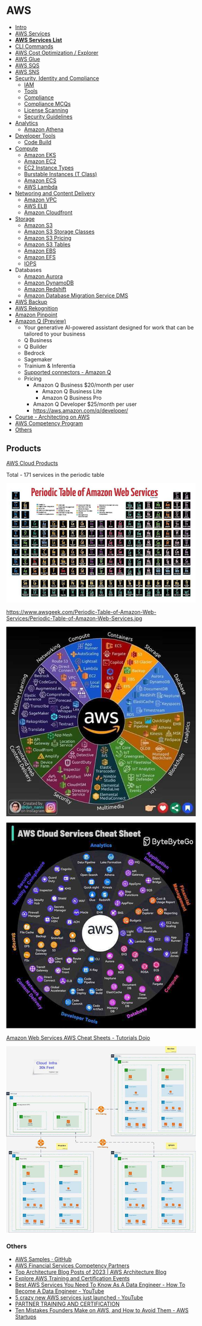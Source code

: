 # AWS

- [Intro](cloud/aws/intro.md)
- [AWS Services](aws-services)
- **[AWS Services List](cloud/aws/aws-services-list.md)**
- [CLI Commands](cli-commands)
- [AWS Cost Optimization / Explorer](cloud/aws/cost-optimization-explorer-billing.md)
- [AWS Glue](aws-glue)
- [AWS SQS](aws-sqs)
- [AWS SNS](cloud/aws/aws-sns.md)
- [Security, Identity and Compliance](security-identity-compliance/intro)
    - [IAM](security-identity-compliance/iam)
    - [Tools](cloud/aws/security-identity-compliance/tools.md)
    - [Compliance](cloud/aws/security-identity-compliance/compliance.md)
    - [Compliance MCQs](cloud/aws/security-identity-compliance/compliance-mcqs.md)
    - [License Scanning](cloud/aws/security-identity-compliance/license-scanning.md)
    - [Security Guidelines](cloud/aws/security-identity-compliance/security-guidelines.md)
- [Analytics](analytics/readme.md)
    - [Amazon Athena](analytics/amazon-athena)
- [Developer Tools](developer-tools/intro)
    - [Code Build](developer-tools/code-build)
- [Compute](compute/readme.md)
    - [Amazon EKS](compute/amazon-eks)
    - [Amazon EC2](cloud/aws/compute/amazon-ec2.md)
    - [EC2 Instance Types](compute/ec2-instance-types)
    - [Burstable Instances (T Class)](cloud/aws/compute/burstable-instances.md)
    - [Amazon ECS](cloud/aws/compute/amazon-ecs.md)
    - [AWS Lambda](compute/aws-lambda)
- [Networing and Content Delivery](networking-content-delivery/intro)
    - [Amazon VPC](networking-content-delivery/amazon-vpc)
    - [AWS ELB](networking-content-delivery/aws-elb)
    - [Amazon Cloudfront](cloud/aws/networking-content-delivery/amazon-cloudfront.md)
- [Storage](storage/readme.md)
    - [Amazon S3](storage/amazon-s3)
    - [Amazon S3 Storage Classes](cloud/aws/storage/amazon-s3-storage-classes.md)
    - [Amazon S3 Pricing](cloud/aws/storage/amazon-s3-pricing.md)
    - [Amazon S3 Tables](cloud/aws/storage/amazon-s3-tables.md)
    - [Amazon EBS](storage/amazon-ebs)
    - [Amazon EFS](cloud/aws/storage/amazon-efs.md)
    - [IOPS](cloud/aws/storage/iops.md)
- Databases
    - [Amazon Aurora](../../databases/sql-databases/aws-aurora/readme.md)
    - [Amazon DynamoDB](../../databases/nosql-databases/aws-dynamodb/readme.md)
    - [Amazon Redshift](../../databases/sql-databases/aws-redshift/readme.md)
    - [Amazon Database Migration Service DMS](aws-database-migration-service-dms)
- [AWS Backup](cloud/aws/aws-backup.md)
- [AWS Rekognition](aws-rekognition)
- [Amazon Pinpoint](amazon-pinpoint)
- [Amazon Q (Preview)](https://aws.amazon.com/q/)
    - Your generative AI-powered assistant designed for work that can be tailored to your business
    - Q Business
    - Q Builder
    - Bedrock
    - Sagemaker
    - Trainium & Inferentia
    - [Supported connectors - Amazon Q](https://docs.aws.amazon.com/amazonq/latest/business-use-dg/connectors-list.html)
    - Pricing
		- Amazon Q Business  $20/month per user
			- Amazon Q Business Lite
			- Amazon Q Business Pro
		- Amazon Q Developer $25/month per user
		- https://aws.amazon.com/q/developer/
- [Course - Architecting on AWS](cloud/aws/course-architecting-on-aws.md)
- [AWS Competency Program](cloud/aws/aws-competency-program.md)
- [Others](cloud/aws/others.md)

## Products

[AWS Cloud Products](https://aws.amazon.com/products/)

Total - 171 services in the periodic table

![Periodic Table of AWS](../../media/Pasted%20image%2020240317231429.jpg)

https://www.awsgeek.com/Periodic-Table-of-Amazon-Web-Services/Periodic-Table-of-Amazon-Web-Services.jpg

![AWS Services List](../../media/Pasted%20image%2020240404231319.jpg)

![AWS Services Cheat Sheet](../../media/Pasted%20image%2020240831094913.jpg)

[Amazon Web Services AWS Cheat Sheets - Tutorials Dojo](https://tutorialsdojo.com/aws-cheat-sheets/)

![Cloud Infra 30K Feet Design](../../media/Pasted%20image%2020240205224442.jpg)

### Others

- [AWS Samples · GitHub](https://github.com/aws-samples)
- [AWS Financial Services Competency Partners](https://aws.amazon.com/financial-services/partner-solutions/)
- [Top Architecture Blog Posts of 2023 | AWS Architecture Blog](https://aws.amazon.com/blogs/architecture/top-architecture-blog-posts-of-2023/)
- [Explore AWS Training and Certification Events](https://aws.amazon.com/training/events/)
- [Best AWS Services You Need To Know As A Data Engineer - How To Become A Data Engineer - YouTube](https://www.youtube.com/watch?v=XYZxufvwC14&ab_channel=SeattleDataGuy)
- [5 crazy new AWS services just launched - YouTube](https://www.youtube.com/watch?v=ekPbZqPvCRA&ab_channel=Fireship)
- [PARTNER TRAINING AND CERTIFICATION](https://pages.awscloud.com/GLOBAL-partner-GC-Get-Started-Today-2024-reg.html)
- [Ten Mistakes Founders Make on AWS, and How to Avoid Them - AWS Startups](https://aws.amazon.com/startups/learn/ten-mistakes-founders-make-on-aws-and-how-to-avoid-them#overview)
